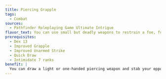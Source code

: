```yaml
---
title: Piercing Grapple
tags:
  - Combat
sources:
  - Pathfinder Roleplaying Game Ultimate Intrigue
flavor_text: You can use small but deadly weapons to restrain a foe, forcing it to choose between pain and capitulation.
prerequisites:
  - Dex 13
  - Improved Grapple
  - Improved Unarmed Strike
  - Quick Draw
  - Intimidate 7 ranks
benefit: |
  You can draw a light or one-handed piercing weapon and stab your opponent with it when you initiate a grapple. You take a --2 penalty on your combat maneuver check to initiate the grapple, but since you pull the weapon out as part of the grapple, you don't take the usual --4 penalty. If you succeed, you grapple your opponent as normal, and the weapon doesn't count as being in your hand either for the purposes of the --4 penalty or for dealing damage while maintaining a grapple. If your opponent successfully breaks the grapple, it takes an amount of damage equal to the base weapon damage of the weapon you used to initiate the grapple plus an 4 additional 1d4 points of bleed damage. A successful DC 15 Heal check or any magical healing ends the bleed effect. If you choose to end the grapple, you can opt to not deal the bleed damage, but either way, your opponent still takes the base weapon damage. While maintaining this grapple, you gain a +2 circumstance bonus on all Intimidate checks made against your opponent.
---
```


